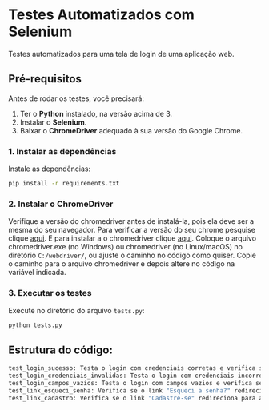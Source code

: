 # Testes Automatizados com Selenium

Testes automatizados para uma tela de login de uma aplicação web.

## Pré-requisitos

Antes de rodar os testes, você precisará:

1. Ter o **Python** instalado, na versão acima de 3.
2. Instalar o **Selenium**.
3. Baixar o **ChromeDriver** adequado à sua versão do Google Chrome.

### 1. Instalar as dependências

Instale as dependências:

```bash
pip install -r requirements.txt

```

### 2. Instalar o ChromeDriver

Verifique a versão do chromedriver antes de instalá-la, pois ela deve ser a mesma do seu navegador. Para verificar a versão do seu chrome pesquise clique [aqui](chrome://settings/help). E para instalar a o chromedriver clique [aqui](https://googlechromelabs.github.io/chrome-for-testing/). Coloque o arquivo chromedriver.exe (no Windows) ou chromedriver (no Linux/macOS) no diretório `C:/webdriver/`, ou ajuste o caminho no código como quiser. Copie o caminho para o arquivo chromedriver e depois altere no código na variável indicada.

### 3. Executar os testes

Execute no diretório do arquivo `tests.py`:

```bash
python tests.py

```

## Estrutura do código:

```bash
test_login_sucesso: Testa o login com credenciais corretas e verifica se o usuário é redirecionado.
test_login_credenciais_invalidas: Testa o login com credenciais incorretas e verifica se a mensagem de erro é exibida.
test_login_campos_vazios: Testa o login com campos vazios e verifica se a página não é redirecionada.
test_link_esqueci_senha: Verifica se o link "Esqueci a senha?" redireciona para a página de recuperação.
test_link_cadastro: Verifica se o link "Cadastre-se" redireciona para a página de cadastro.
```
